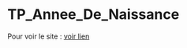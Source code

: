 # TP_Annee_De_Naissance

Pour voir le site : [voir lien](https://areslane67.github.io/TP_Annee_De_Naissance/form_age.html)
